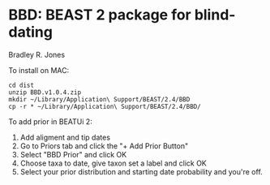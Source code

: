 # BBD: BEAST 2 package for blind-dating

Bradley R. Jones

To install on MAC:

```
cd dist
unzip BBD.v1.0.4.zip
mkdir ~/Library/Application\ Support/BEAST/2.4/BBD
cp -r * ~/Library/Application\ Support/BEAST/2.4/BBD/
```

To add prior in BEATUi 2:

1. Add aligment and tip dates
2. Go to Priors tab and click the "+ Add Prior Button"
3. Select "BBD Prior" and click OK
4. Choose taxa to date, give taxon set a label and click OK
6. Select your prior distribution and starting date probability and you're off.

